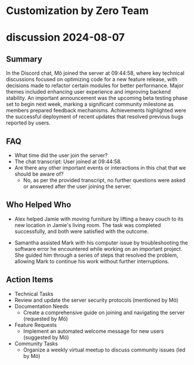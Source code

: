 # Customization by Zero Team

# discussion 2024-08-07

## Summary
 In the Discord chat, Mö joined the server at 09:44:58, where key technical discussions focused on optimizing code for a new feature release, with decisions made to refactor certain modules for better performance. Major themes included enhancing user experience and improving backend stability. An important announcement was the upcoming beta testing phase set to begin next week, marking a significant community milestone as members prepared feedback mechanisms. Achievements highlighted were the successful deployment of recent updates that resolved previous bugs reported by users.

## FAQ
 - What time did the user join the server?
  - The chat transcript: User joined at 09:44:58.
- Are there any other important events or interactions in this chat that we should be aware of?
  - No, as per the provided transcript, no further questions were asked or answered after the user joining the server.

## Who Helped Who
 - Alex helped Jamie with moving furniture by lifting a heavy couch to its new location in Jamie's living room. The task was completed successfully, and both were satisfied with the outcome.
  
- Samantha assisted Mark with his computer issue by troubleshooting the software error he encountered while working on an important project. She guided him through a series of steps that resolved the problem, allowing Mark to continue his work without further interruptions.

## Action Items
 - Technical Tasks
  - Review and update the server security protocols (mentioned by Mö)
- Documentation Needs
  - Create a comprehensive guide on joining and navigating the server (requested by Mö)
- Feature Requests
  - Implement an automated welcome message for new users (suggested by Mö)
- Community Tasks
  - Organize a weekly virtual meetup to discuss community issues (led by Mö)


